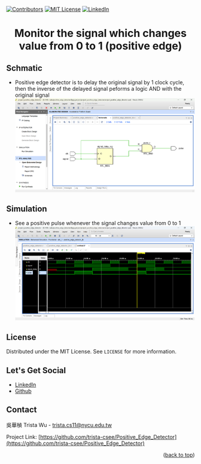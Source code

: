 <a name="readme-top"></a>
<!-- PROJECT SHIELDS -->
[![Contributors][contributors-shield]]()
[![MIT License][license-shield]][license-url]
[![LinkedIn][linkedin-shield]][linkedin-url]

<!-- PROJECT Name -->
<h1 align="center">Monitor the signal which changes value from 0 to 1 (positive edge)</h1>

<!-- Schmatic -->
## Schmatic
* Positive edge detector is to delay the original signal by 1 clock cycle, then the inverse of the delayed signal peforms a logic AND with the original signal
![image](https://github.com/trista-csee/Positive_Edge_Detector/blob/main/Schmatic.png)

<!-- Simulation -->
## Simulation
* See a positive pulse whenever the signal changes value from 0 to 1
![image](https://github.com/trista-csee/Positive_Edge_Detector/blob/main/Simulation.png)

<!-- LICENSE -->
## License
Distributed under the MIT License. See `LICENSE` for more information.

<!-- LET'S GET SOCIAL -->
## Let's Get Social
* [LinkedIn](https://www.linkedin.com/in/hua-chen-wu-363252241/)
* [Github](https://github.com/trista-csee)

<!-- CONTACT -->
## Contact
吳華楨 Trista Wu - trista.cs11@nycu.edu.tw

Project Link: [https://github.com/trista-csee/Positive_Edge_Detector](https://github.com/trista-csee/Positive_Edge_Detector)

<p align="right">(<a href="#readme-top">back to top</a>)</p>

<!-- MARKDOWN LINKS & IMAGES -->
[contributors-shield]: https://img.shields.io/badge/contributors-1-orange.svg?style=flat-square
[license-shield]: https://img.shields.io/badge/license-MIT-blue.svg?style=flat-square
[license-url]: https://choosealicense.com/licenses/mit
[linkedin-shield]: https://img.shields.io/badge/-LinkedIn-black.svg?style=flat-square&logo=linkedin&colorB=555
[linkedin-url]: https://www.linkedin.com/in/hua-chen-wu-363252241/
[product-screenshot]: ./images/projects/portfolio.jpg

